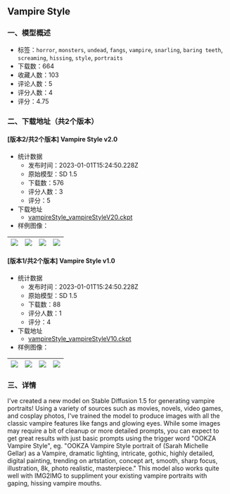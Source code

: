 ## Vampire Style
### 一、模型概述

- 标签：`horror`, `monsters`, `undead`, `fangs`, `vampire`, `snarling`, `baring teeth`, `screaming`, `hissing`, `style`, `portraits`
- 下载数：664
- 收藏人数：103
- 评论人数：5
- 评分人数：4
- 评分：4.75

### 二、下载地址（共2个版本）

#### [版本2/共2个版本] Vampire Style v2.0

- 统计数据
  - 发布时间：2023-01-01T15:24:50.228Z
  - 原始模型：SD 1.5
  - 下载数：576
  - 评分人数：3
  - 评分：5
- 下载地址
  - [vampireStyle_vampireStyleV20.ckpt](https://civitai.com/api/download/models/4055)
- 样例图像：

| <img src="https://image.civitai.com/xG1nkqKTMzGDvpLrqFT7WA/e994af55-a03e-41e2-557c-e67b1a888c00/width=450/25493.jpeg" /> | <img src="https://image.civitai.com/xG1nkqKTMzGDvpLrqFT7WA/b7e99a75-4ece-4cdd-5863-05b82b247a00/width=450/25492.jpeg" /> | <img src="https://image.civitai.com/xG1nkqKTMzGDvpLrqFT7WA/f2ba519f-0916-428f-1c68-56df5550e400/width=450/25491.jpeg" /> | <img src="https://image.civitai.com/xG1nkqKTMzGDvpLrqFT7WA/92db61a6-fc6d-4a5a-e667-04bf20494500/width=450/25490.jpeg" /> |
| ---- | ---- | ---- | ---- |

#### [版本1/共2个版本] Vampire Style v1.0

- 统计数据
  - 发布时间：2023-01-01T15:24:50.228Z
  - 原始模型：SD 1.5
  - 下载数：88
  - 评分人数：1
  - 评分：4
- 下载地址
  - [vampireStyle_vampireStyleV10.ckpt](https://civitai.com/api/download/models/1843)
- 样例图像：

| <img src="https://image.civitai.com/xG1nkqKTMzGDvpLrqFT7WA/03ec1d8f-efba-479e-c51b-e969c7052500/width=450/16143.jpeg" /> | <img src="https://image.civitai.com/xG1nkqKTMzGDvpLrqFT7WA/f4dd26af-37f9-4e1e-320b-e3beca797a00/width=450/16150.jpeg" /> | <img src="https://image.civitai.com/xG1nkqKTMzGDvpLrqFT7WA/7fd87785-badc-4822-c14c-187e5b252200/width=450/16149.jpeg" /> | <img src="https://image.civitai.com/xG1nkqKTMzGDvpLrqFT7WA/958a5f3a-fd1e-4b2e-0f71-2f13facc2600/width=450/16148.jpeg" /> |
| ---- | ---- | ---- | ---- |


### 三、详情
<p>I've created a new model on Stable Diffusion 1.5 for generating vampire portraits! Using a variety of sources such as movies, novels, video games, and cosplay photos, I've trained the model to produce images with all the classic vampire features like fangs and glowing eyes. While some images may require a bit of cleanup or more detailed prompts, you can expect to get great results with just basic prompts using the trigger word "OOKZA Vampire Style", eg. "OOKZA Vampire Style portrait of (Sarah Michelle Gellar) as a Vampire, dramatic lighting, intricate, gothic, highly detailed, digital painting, trending on artstation, concept art, smooth, sharp focus, illustration, 8k, photo realistic, masterpiece." This model also works quite well with IMG2IMG to suppliment your existing vampire portraits with gaping, hissing vampire mouths. </p>